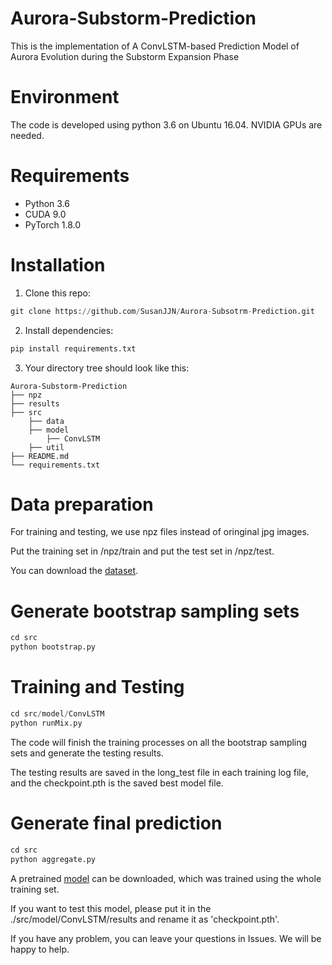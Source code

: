 # Aurora-Substorm-Prediction
This is the implementation of A ConvLSTM-based Prediction Model of Aurora Evolution during the Substorm Expansion Phase

# Environment
The code is developed using python 3.6 on Ubuntu 16.04. NVIDIA GPUs are needed.

# Requirements
* Python 3.6
* CUDA 9.0
* PyTorch 1.8.0

# Installation
1. Clone this repo:
```python
git clone https://github.com/SusanJJN/Aurora-Subsotrm-Prediction.git
```
2. Install dependencies:
```python
pip install requirements.txt
```
3. Your directory tree should look like this:
```
Aurora-Substorm-Prediction
├── npz
├── results
├── src
    ├── data
    ├── model
        ├── ConvLSTM
    ├── util
├── README.md
└── requirements.txt
```

# Data preparation
For training and testing, we use npz files instead of oringinal jpg images.

Put the training set in /npz/train and put the test set in /npz/test.

You can download the [dataset](https://github.com/SusanJJN/Aurora-Substorm-Prediction/releases/download/v1.0/Dataset.rar).

# Generate bootstrap sampling sets
```python
cd src
python bootstrap.py
```

# Training and Testing
```python
cd src/model/ConvLSTM
python runMix.py
```
The code will finish the training processes on all the bootstrap sampling sets and generate the testing results.

The testing results are saved in the long_test file in each training log file, and the checkpoint.pth is the saved best model file.

# Generate final prediction
```python
cd src
python aggregate.py
```

A pretrained [model](https://github.com/SusanJJN/Aurora-Substorm-Prediction/releases/download/v1.0/Model.pth) can be downloaded, which was trained using the whole training set. 

If you want to test this model, please put it in the ./src/model/ConvLSTM/results and rename it as 'checkpoint.pth'.



If you have any problem, you can leave your questions in Issues. We will be happy to help.
